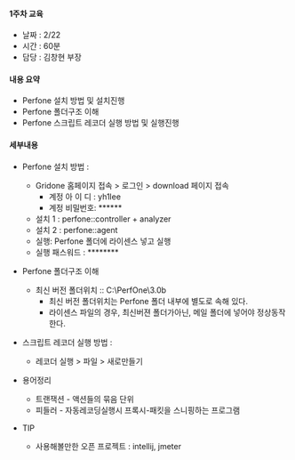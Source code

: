 #### 1주차 교육 
- 날짜 : 2/22
- 시간 : 60분
- 담당 : 김창현 부장

#### 내용 요약 
- Perfone 설치 방법 및 설치진행
- Perfone 폴더구조 이해
- Perfone 스크립트 레코더 실행 방법 및 실행진행



#### 세부내용
- Perfone 설치 방법 : 
    + Gridone 홈페이지 접속 > 로그인 > download 페이지 접속
        - 계정 아 이 디 : yh1lee
        - 계정 비밀번호: ******
    + 설치 1 : perfone::controller + analyzer
    + 설치 2 : perfone::agent
    + 실행: Perfone 폴더에 라이센스 넣고 실행
    + 실행 패스워드 : ********


- Perfone 폴더구조 이해
    + 최신 버전 폴더위치 :: C:\PerfOne\3.0b
        - 최신 버전 폴더위치는 Perfone 폴더 내부에 별도로 속해 있다.
        - 라이센스 파일의 경우, 최신버젼 폴더가아닌, 메일 폴더에 넣어야 정상동작한다.

- 스크립트 레코더 실행 방법 :
    + 레코더 실행 > 파일 > 새로만들기

- 용어정리
    + 트랜잭션 - 액션들의 묶음 단위
    + 피들러 - 자동레코딩실행시 프록시-패킷을 스니핑하는 프로그램

- TIP
    + 사용해볼만한 오픈 프로젝트 : intellij, jmeter
